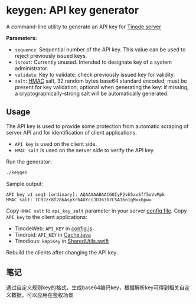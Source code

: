 # keygen: API key generator

A command-line utility to generate an API key for [Tinode server](../server/)

**Parameters:**

 * `sequence`: Sequential number of the API key. This value can be used to reject previously issued keys.
 * `isroot`: Currently unused. Intended to designate key of a system administrator.
 * `validate`: Key to validate: check previously issued key for validity.
 * `salt`: [HMAC](https://en.wikipedia.org/wiki/HMAC) salt, 32 random bytes base64 standard encoded; must be present for key validation; optional when generating the key: if missing, a cryptographically-strong salt will be automatically generated.


## Usage

The API key is used to provide some protection from automatic scraping of server API and for identification of client applications.

* `API key` is used on the client side.
* `HMAC salt` is used on the server side to verify the API key.

Run the generator:

```sh
./keygen
```

Sample output:

```text
API key v1 seq1 [ordinary]: AQAAAAABAACGOIyP2vh5avSff5oVvMpk
HMAC salt: TC0Jzr8f28kAspXrb4UYccJUJ63b7CSA16n1qMxxGpw=
```

Copy `HMAC salt` to `api_key_salt` parameter in your server [config file](https://github.com/tinode/chat/blob/master/server/tinode.conf).
Copy `API key` to the client applications:

 * TinodeWeb: `API_KEY` in [config.js](https://github.com/tinode/webapp/blob/master/src/config.js)
 * Tindroid: `API_KEY` in [Cache.java](https://github.com/tinode/tindroid/blob/master/app/src/main/java/co/tinode/tindroid/Cache.java)
 * Tinodious: `kApiKey` in [SharedUtils.swift](https://github.com/tinode/ios/blob/master/TinodiosDB/SharedUtils.swift)

Rebuild the clients after changing the API key.

## 笔记
通过自定义规则key的格式，生成base64编码key，根据解析key可得到相关自定义数据，可以应用在鉴权场景